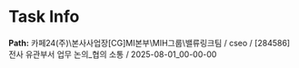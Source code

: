 # Task Info

**Path:** 카페24(주)\본사사업장\[CG]MI본부\MIH그룹\밸류링크팀 / cseo / [284586] 전사 유관부서 업무 논의_협의 소통 / 2025-08-01_00-00-00

